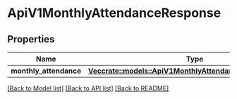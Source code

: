# ApiV1MonthlyAttendanceResponse

## Properties

Name | Type | Description | Notes
------------ | ------------- | ------------- | -------------
**monthly_attendance** | [**Vec<crate::models::ApiV1MonthlyAttendanceResponseParams>**](ApiV1MonthlyAttendanceResponseParams.md) |  | 

[[Back to Model list]](../README.md#documentation-for-models) [[Back to API list]](../README.md#documentation-for-api-endpoints) [[Back to README]](../README.md)


